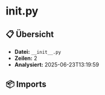 # __init__.py

## 📋 Übersicht

- **Datei:** `__init__.py`
- **Zeilen:** 2
- **Analysiert:** 2025-06-23T13:19:59

## 📦 Imports
